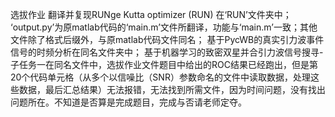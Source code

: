 选拔作业
翻译并复现RUNge Kutta optimizer (RUN) 在‘RUN’文件夹中；
‘output.py’为原matlab代码的‘main.m’文件所翻译，功能与‘main.m’一致；其他文件除了格式后缀外，与原matlab代码文件同名；
基于PycWB的真实引力波事件信号的时频分析在同名文件夹中；
基于机器学习的致密双星并合引力波信号搜寻-子任务一在同名文件中，选拔作业文件题目中给出的ROC结果已经跑出，但是第20个代码单元格（从多个以信噪比（SNR）参数命名的文件中读取数据，处理这些数据，最后汇总结果）无法报错，无法找到所需文件，因为时间问题，没有找出问题所在。不知道是否算是完成题目，完成与否请老师定夺。

